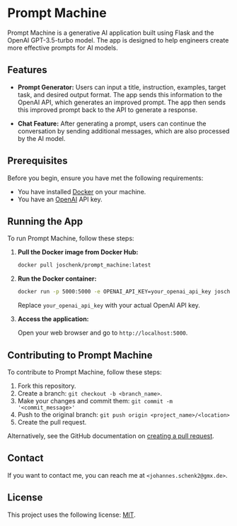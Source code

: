 # Prompt Machine

Prompt Machine is a generative AI application built using Flask and the OpenAI GPT-3.5-turbo model. The app is designed to help engineers create more effective prompts for AI models.

## Features

- **Prompt Generator:** Users can input a title, instruction, examples, target task, and desired output format. The app sends this information to the OpenAI API, which generates an improved prompt. The app then sends this improved prompt back to the API to generate a response.
  
- **Chat Feature:** After generating a prompt, users can continue the conversation by sending additional messages, which are also processed by the AI model.

## Prerequisites

Before you begin, ensure you have met the following requirements:

- You have installed [Docker](https://www.docker.com/products/docker-desktop) on your machine.
- You have an [OpenAI](https://beta.openai.com/signup/) API key.

## Running the App

To run Prompt Machine, follow these steps:

1. **Pull the Docker image from Docker Hub:**
   
   ```bash
   docker pull joschenk/prompt_machine:latest
   ```

2. **Run the Docker container:**
   
   ```bash
   docker run -p 5000:5000 -e OPENAI_API_KEY=your_openai_api_key joschenk/prompt_machine:latest
   ```
   
   Replace `your_openai_api_key` with your actual OpenAI API key.
   
3. **Access the application:**
   
   Open your web browser and go to `http://localhost:5000`.

## Contributing to Prompt Machine

To contribute to Prompt Machine, follow these steps:

1. Fork this repository.
2. Create a branch: `git checkout -b <branch_name>`.
3. Make your changes and commit them: `git commit -m '<commit_message>'`
4. Push to the original branch: `git push origin <project_name>/<location>`
5. Create the pull request.

Alternatively, see the GitHub documentation on [creating a pull request](https://docs.github.com/en/github/collaborating-with-issues-and-pull-requests/creating-a-pull-request).

## Contact

If you want to contact me, you can reach me at `<johannes.schenk2@gmx.de>`.

## License

This project uses the following license: [MIT](<link>).
  
